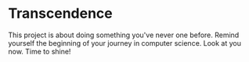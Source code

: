 # Transcendence
This project is about doing something you've never one before. Remind yourself the beginning of your journey in computer science. Look at you now. Time to shine!
